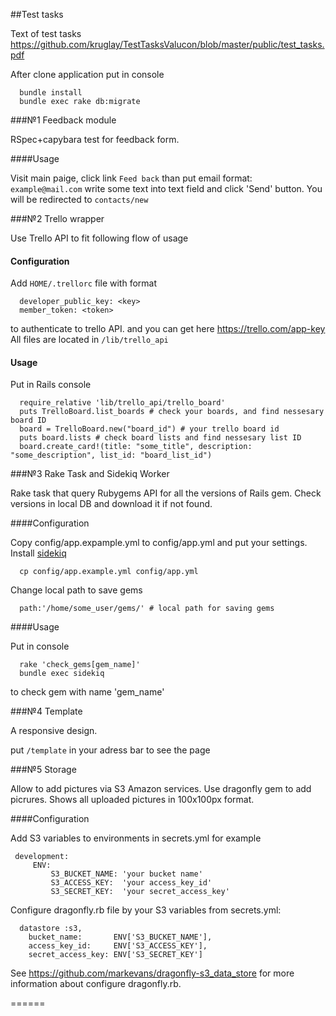 ##Test tasks

Text of test tasks https://github.com/kruglay/TestTasksValucon/blob/master/public/test_tasks.pdf

After clone application put in console
```
  bundle install
  bundle exec rake db:migrate
```
###№1 Feedback module

RSpec+capybara test for feedback form.

####Usage

Visit main paige, click link `Feed back` than put email format: `example@mail.com`
write some text into text field and click 'Send' button. You will be redirected to
`contacts/new`

###№2 Trello wrapper

Use Trello API to fit following flow of usage

#### Configuration

Add `HOME/.trellorc` file with format
```
  developer_public_key: <key>
  member_token: <token>
```
to authenticate to trello API. <key> and <token> you can get here https://trello.com/app-key
All files are located in `/lib/trello_api`

#### Usage

Put in Rails console
```
  require_relative 'lib/trello_api/trello_board'
  puts TrelloBoard.list_boards # check your boards, and find nessesary board ID
  board = TrelloBoard.new("board_id") # your trello board id
  puts board.lists # check board lists and find nessesary list ID
  board.create_card!(title: "some_title", description: "some_description", list_id: "board_list_id")
```
###№3 Rake Task and Sidekiq Worker

Rake task that query Rubygems API for all the versions of Rails gem.
Check versions in local DB and download it if not found.

####Configuration

Copy config/app.expample.yml to config/app.yml and put your settings.
Install [sidekiq](https://github.com/mperham/sidekiq)
```
  cp config/app.example.yml config/app.yml
```
Change local path to save gems
```
  path:'/home/some_user/gems/' # local path for saving gems
```
####Usage

Put in console
```
  rake 'check_gems[gem_name]'
  bundle exec sidekiq
```
to check gem with name 'gem_name'

###№4 Template

A responsive design.

put `/template` in your adress bar to see the page

###№5 Storage

Allow to add pictures via S3 Amazon services.
Use dragonfly gem to add picrures.
Shows all uploaded pictures in 100x100px format.

####Configuration

Add S3 variables to environments in secrets.yml for example
```
 development:
     ENV:
         S3_BUCKET_NAME: 'your bucket name'
         S3_ACCESS_KEY:  'your access_key_id'
         S3_SECRET_KEY:  'your secret_access_key'
```
Configure dragonfly.rb file by your S3 variables from secrets.yml:
```
  datastore :s3,
    bucket_name:       ENV['S3_BUCKET_NAME'],
    access_key_id:     ENV['S3_ACCESS_KEY'],
    secret_access_key: ENV['S3_SECRET_KEY']
```
See https://github.com/markevans/dragonfly-s3_data_store for more information about configure dragonfly.rb.

======

